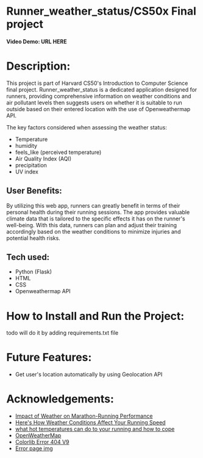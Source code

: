 # Runner_weather_status/CS50x Final project
#### Video Demo:  URL HERE
# Description:
This project is part of Harvard CS50's Introduction to Computer Science final project. Runner_weather_status is a dedicated application designed for runners, providing comprehensive information on weather conditions and air pollutant levels then suggests users on whether it is suitable to run outside based on their entered location with the use of Openweathermap API.
  
The key factors considered when assessing the weather status:
  - Temperature
  - humidity
  - feels_like (perceived temperature)
  - Air Quality Index (AQI)
  - precipitation
  - UV index
 
  ## User Benefits:
  By utilizing this web app, runners can greatly benefit in terms of their personal health during their running sessions. The app provides valuable climate data that is tailored to the specific effects it has on the runner's well-being. With this data, runners can plan and adjust their training accordingly based on the weather conditions to minimize injuries and potential health risks.
  
  
  ## Tech used:
  - Python (Flask)
  - HTML
  - CSS
  - Openweathermap API
  
# How to Install and Run the Project:
 todo 
 will do it by adding requirements.txt file
  
# Future Features:
  - Get user's location automatically by using Geolocation API 
  
# Acknowledgements:
- [Impact of Weather on Marathon-Running Performance](https://journals.lww.com/acsm-msse/Fulltext/2007/03000/Impact_of_Weather_on_Marathon_Running_Performance.12.aspx)
- [Here's How Weather Conditions Affect Your Running Speed](https://www.outsideonline.com/health/training-performance/weather-running-performance-research/)
- [what hot temperatures can do to your running and how to cope](https://www.runnersworld.com/uk/training/a775069/what-hot-temperatures-can-do-to-your-running-and-how-to-cope/#)
- [OpenWeatherMap](https://openweathermap.org/api)
- [Colorlib Error 404 V9](https://colorlib.com/wp/template/colorlib-error-404-9/)
- [Error page img](https://pin.it/5l8X4Pi)
